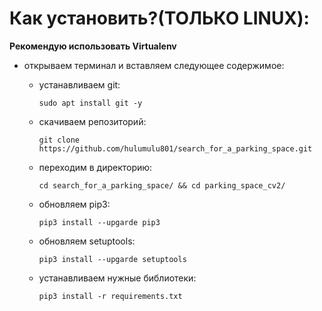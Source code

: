 # Как установить?(ТОЛЬКО LINUX):

**Рекомендую использовать Virtualenv**

* открываем терминал и вставляем следующее содержимое:
  - устанавливаем git:
  
        sudo apt install git -y
  - скачиваем репозиторий:

        git clone https://github.com/hulumulu801/search_for_a_parking_space.git
  - переходим в директорию:

        cd search_for_a_parking_space/ && cd parking_space_cv2/
  - обновляем pip3:

        pip3 install --upgarde pip3
  - обновляем setuptools:

        pip3 install --upgarde setuptools
  - устанавливаем нужные библиотеки:

        pip3 install -r requirements.txt
